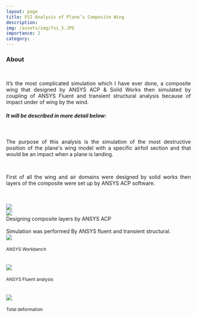 ```yaml
---
layout: page
title: FSI Analysis of Plane’s Composite Wing
description: 
img: /assets/img/fsi_5.JPG
importance: 2
category: .
---
```


<h3>About</h3>
<br>
<p align="justify">
It’s the most complicated simulation which I have ever done, a composite wing that designed by ANSYS ACP & Solid Works then simulated by coupling of ANSYS Fluent and transient structural analysis because of impact under of wing by the wind.
</p>
<h5>It will be described in more detail below:</h5>
<br>
<p align="justify">
The purpose of this analysis is the simulation of the most destructive position of the plane's wing model with a specific airfoil section and that would be an impact when a plane is landing.
</p>
<br>
<p align="justify">
First of all the wing and air domains were designed by solid works then layers of the composite were set up by ANSYS ACP software.
</p>
<br>
<br>
<div class="row">
    <div class="col-sm mt-3 mt-md-0">
        <img class="img-fluid rounded z-depth-1" src="{{ '/assets/img/fsi_1.JPG' | relative_url }}">
    </div>
    <div class="col-sm mt-3 mt-md-0">
        <img class="img-fluid rounded z-depth-1" src="{{ '/assets/img/fsi_2.JPG' | relative_url }}">
    </div>
</div>
<div class="caption">
Designing composite layers by ANSYS ACP
</div> 
<br>
Simulation was performed By ANSYS fluent and transient structural.
<br>

<div class="row">
    <div class="col-sm mt-3 mt-md-0">
        <img class="img-fluid rounded z-depth-1" src="{{ '/assets/img/fsi_3.JPG' | relative_url }}"  />
    </div>
</div>
 <br>                                                                                                                   
 <figcaption style="font-size:12px;">ANSYS Workbench</figcaption>


<br>
<br>
<div class="row">
    <div class="col-sm mt-3 mt-md-0">
        <img class="img-fluid rounded z-depth-1" src="{{ '/assets/img/fsi_4.JPG' | relative_url }}"  />
    </div>
</div>
 <br>                                                                                                                   
 <figcaption style="font-size:12px;">ANSYS Fluent analysis</figcaption>
 <br>
 <br>  


<div class="row">
    <div class="col-sm mt-3 mt-md-0">
        <img class="img-fluid rounded z-depth-1" src="{{ '/assets/img/fsi_5.JPG' | relative_url }}"  />
    </div>
</div>
 <br>                                                                                                                   
 <figcaption style="font-size:12px;">Total deformation</figcaption>


